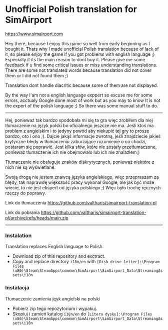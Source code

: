 # Unofficial Polish translation for SimAirport

https://www.simairport.com

Hey there, because I enjoy this game so well from early beginning as I bought it. Thats why I made unofficial Polish translation because of lack of it, so please enjoy the game if you got problems with english language ;) Especially if its the main reason to dont buy it. Please give me some feedback if u find some critical issues or miss understanding translations. There are some not translated words because translation did not cover them or I did not found them ;)

Translation dont handle diacritic because some of them are not displayed.

By the way I'am not a english language exppert so excuse me for some errors, acctualy Google done most of work but as you may to know It is not the expert of the polish language ;) So there was some manual stuff to do.

---
Hej, ponieważ tak bardzo spodobała mi się ta gra więc zrobiłem dla niej tłumaczenie na język polski bo oficialnego jeszcze nie ma. Jeśli ktoś ma problem z angielskim i to jedyny powód aby niekupić tej gry to prosze bardzo, oto i ono ;). Dajcie jakąś informacje zwrotną, jeśli znajdziecie jakieś krytyczne błedy w tłumaczeniu zaburzające rozumienie o co chodzi, postaram się poprawić. Jest kilka słów, które nie zostały przetłumaczone, ponieważ tłumaczenie ich nie obejmowało lub ich nie znalazłem;)

Tłumaczenie nie obsługuje znaków diakrytycznych, ponieważ niektóre z nich nie są wyświetlane.

Swoją drogą nie jestem znawcą języka angielskiego, więc przepraszam za błędy, tak naprawdę większość pracy wykonał Google, ale jak być może wiecie, to nie jest ekspert od języka polskiego ;) Więc było trochę ręcznych rzeczy do poprawy.

Link do tłumaczenia https://github.com/valtharis/simairport-translation-pl

Link do pobrania https://github.com/valtharis/simairport-translation-pl/archive/refs/heads/main.zip

---
### Instalation

Translation replaces English language to Polish.

* Download zip of this repository and exctract.
* Copy and replace directory ```i18n/en``` with ```[Disk drive letter]:\Program Files (x86)\Steam\SteamApps\common\SimAirport\SimAirport_Data\StreamingAssets\i18n```

### Instalacja

Tłumaczenie zamienia jęyk angielski na polski

* Pobierz zip tego repozytorium i wypakuj.
* Skopiuj i zamień katalog ```i18n/en``` do ```[Litera dysku]:\Program Files (x86)\Steam\SteamApps\common\SimAirport\SimAirport_Data\StreamingAssets\i18n```

